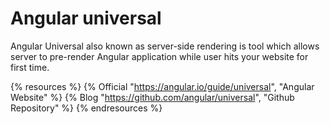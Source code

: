 # Angular universal

Angular Universal also known as server-side rendering is tool which allows server to pre-render Angular application while user hits your website for first time.

{% resources %}
  {% Official "https://angular.io/guide/universal", "Angular Website" %}
  {% Blog "https://github.com/angular/universal", "Github Repository" %}
{% endresources %}
